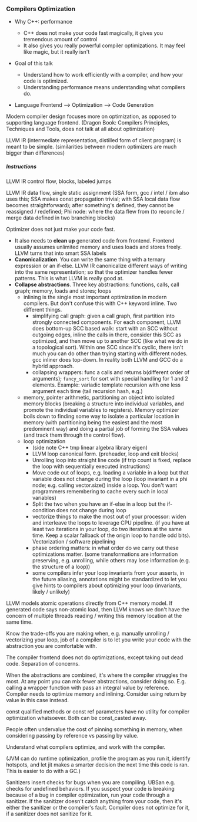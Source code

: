 ### Compilers Optimization

* Why C++: performance
  * C++ does not make your code fast magically, it gives you tremendous amount of control
  * It also gives you really powerful compiler optimizations. It may feel like magic, but it really isn't

* Goal of this talk
  * Understand how to work efficiently with a compiler, and how your code is optimized.
  * Understanding performance means understanding what compilers do.

* Language Frontend --> Optimization --> Code Generation

Modern compiler design focuses more on optimization, as opposed to supporting language frontend.
(Dragon Book: Compilers Principles, Techniques and Tools, does not talk at all about optimization)

LLVM IR (intermediate representation, distilled form of client program) is meant to be simple. (similarities between modern optimizers are much bigger than differences)

##### Instructions

LLVM IR control flow, blocks, labeled jumps

LLVM IR data flow, single static assignment (SSA form, gcc / intel / ibm also uses this; SSA makes const propagation trivial; with SSA local data flow becomes straightforward); after something's defined, they cannot be reassigned / redefined; Phi node: where the data flew from (to reconcile / merge data defined in two branching blocks)

Optimizer does not just make your code fast.
* It also needs to **clean up** generated code from frontend. Frontend usually assumes unlimited memory and uses loads and stores freely. LLVM turns that into smart SSA labels
* **Canonicalization**. You can write the same thing with a ternary expression or an if-else. LLVM IR canonicalize different ways of writing into the same representation; so that the optimizer handles fewer patterns. This is what LLVM is really good at.
* **Collapse abstractions**. Three key abstractions: functions, calls, call graph; memory, loads and stores; loops
  * inlining is the single most important optimization in modern compilers. But don't confuse this with C++ keyword inline. Two different things.
    * simplifying call graph: given a call graph, first partition into strongly connected components. For each component, LLVM does bottom-up SCC based walk: start with an SCC without outgoing edges, inline the calls in there, consider this SCC as optimized, and then move up to another SCC (like what we do in a topological sort). Within one SCC since it's cyclic, there isn't much you can do other than trying starting with different nodes. gcc inliner does top-down. In reality both LLVM and GCC do a hybrid approach.
    * collapsing wrappers: func a calls and returns b(different order of arguments); `fancy_sort` for sort with special handling for 1 and 2 elements. Example: variadic template recursion with one less argument each time (tail recursion hash, e.g.)
  * memory, pointer arithmetic, partitioning an object into isolated memory blocks (breaking a structure into individual variables, and promote the individual variables to registers). Memory optimizer boils down to finding some way to isolate a particular location in memory (with partitioning being the easiest and the most predominent way) and doing a partial job of forming the SSA values (and track them through the control flow).
  * loop optimization
    * (side note C++ tmp linear algebra library eigen)
    * LLVM loop canonical form. (preheader, loop and exit blocks)
    * Unrolling loop into straight line code (if trip count is fixed, replace the loop with sequentially executed instructions)
    * Move code out of loops, e.g. loading a variable in a loop but that variable does not change during the loop (loop invariant in a phi node; e.g. calling vector.size() inside a loop. You don't want programmers remembering to cache every such in local variables)
    * Split the two when you have an if-else in a loop but the if-condition does not change during loop
    * vectorize things to make the most out of your processor: widen and interleave the loops to leverage CPU pipeline. (if you have at least two iterations in your loop, do two iterations at the same time. Keep a scalar fallback of the origin loop to handle odd bits). Vectorization / software pipelining
    * phase ordering matters: in what order do we carry out these optimizations matter. (some transformations are information preserving, e.g. unrolling, while others may lose information (e.g. the structure of a loop))
    * some compilers infer your loop invariants from your asserts, in the future aliasing, annotations might be standardized to let you give hints to compilers about optimizing your loop (invariants, likely / unlikely)

LLVM models atomic operations directly from C++ memory model. If generated code says non-atomic load, then LLVM knows we don't have the concern of multiple threads reading / writing this memory location at the same time.

Know the trade-offs you are making when, e.g. manually unrolling / vectorizing your loop, job of a compiler is to let you write your code with the abstraction you are comfortable with.

The compiler frontend does not do optimizations, except taking out dead code. Separation of concerns.

When the abstractions are combined, it's where the compiler struggles the most.
At any point you can mix fewer abstractions, consider doing so. E.g. calling a wrapper function with pass an integral value by reference. Compiler needs to optimize memory and inlining.
Consider using return by value in this case instead.

const qualified methods or const ref parameters have no utility for compiler optimization whatsoever. Both can be const_casted away.

People often undervalue the cost of pinning something in memory, when considering passing by reference vs passing by value.

Understand what compilers optimize, and work with the compiler.

(JVM can do runtime optimization, profile the program as you run it, identify hotspots, and let jit makes a smarter decision the next time this code is ran. This is easier to do with a GC.)

Sanitizers insert checks for bugs when you are compiling. UBSan e.g. checks for undefined behaviors.
If you suspect your code is breaking because of a bug in compiler optimization, run your code through a sanitizer. If the sanitizer doesn't catch anything from your code, then it's either the sanitizer or the compiler's fault. Compiler does not optimize for it, if a sanitizer does not sanitize for it.
